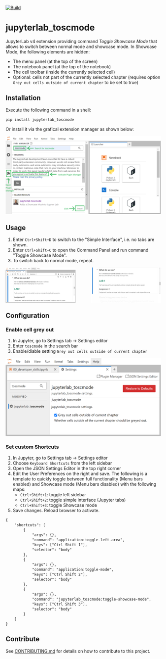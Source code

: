 <!-- badges: start -->
[![Build](https://github.com/toscm/toscmode/actions/workflows/build.yml/badge.svg)](https://github.com/toscm/toscmode/actions/workflows/build.yml)
<!-- badges: end -->

# jupyterlab_toscmode

JupyterLab v4 extension providing command *Toggle Showcase Mode* that allows to switch between normal mode and showcase mode. In Showcase Mode, the following elements are hidden:

-   The menu panel (at the top of the screen)
-   The notebook panel (at the top of the notebook)
-   The cell toolbar (inside the currently selected cell)
-   Optional: cells not part of the currently selected chapter (requires option `Grey out cells outside of current chapter` to be set to true)

## Installation

Execute the following command in a shell:

```bash
pip install jupyterlab_toscmode
```

Or install it via the grafical extension manager as shown below:

![GUI-Installation](img/gui_install_annotated.png)

## Usage

1. Enter `Ctrl+Shift+D` to switch to the "Simple Interface", i.e. no tabs are shown.
2. Enter `Ctrl+Shift+C` to open the Command Panel and run command "Toggle Showcase Mode".
3. To switch back to normal mode, repeat.

<div style="display: flex; justify-content: space-between;">
  <img src="img/tab_mode.png" alt="Normal-Mode" style="width: 45%;" />
  <img src="img/sc_mode.png" alt="Showcase-Mode" style="width: 45%;" />
</div>

## Configuration

### Enable cell grey out

1. In Jupyter, go to Settings tab -> Settings editor
2. Enter `toscmode` in the search bar
3. Enable/diable setting `Grey out cells outside of current chapter`

![Cell-Grey-Out](img/grey_out_setting.png)

### Set custom Shortcuts

1. In Jupyter, go to Settings tab -> Settings editor
2. Choose `Keyboard Shortcuts` from the left sidebar
3. Open the JSON Settings Editor in the top right corner
4. Edit the User Preferences on the right and save. The following is a template to quickly toggle between full functionality (Menu bars enabled) and Showcase mode (Menu bars disabled) with the following maps:
    - `Ctrl+Shift+1`: toggle left sidebar
    - `Ctrl+Shift+2`: toggle simple interface (Jupyter tabs)
    - `Ctrl+Shift+3`: toggle Showcase mode
5. Save changes. Reload browser to activate.

```
{
    "shortcuts": [
        {
            "args": {},
            "command": "application:toggle-left-area",
            "keys": ["Ctrl Shift 1"],
            "selector": "body"
        },
        {
            "args": {},
            "command": "application:toggle-mode",
            "keys": ["Ctrl Shift 2"],
            "selector": "body"
        },
        {
            "args": {},
            "command": "jupyterlab_toscmode:toggle-showcase-mode",
            "keys": ["Ctrl Shift 3"],
            "selector": "body"
        }
    ]
}
```

## Contribute

See [CONTRIBUTING.md](CONTRIBUTING.md) for details on how to contribute to this project.

